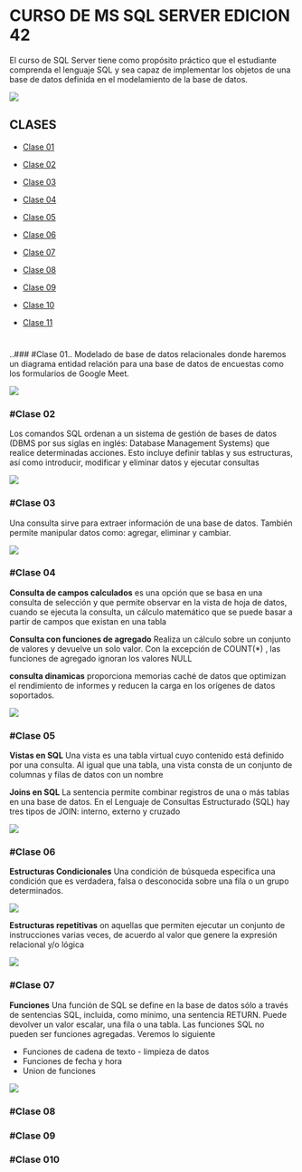 # CURSO DE MS SQL SERVER EDICION 42
El curso de SQL Server tiene como propósito práctico que el estudiante comprenda el lenguaje SQL y sea capaz de implementar los objetos de una base de datos definida en el modelamiento de la base de datos.

[![](https://assets.openshift.com/hubfs/Imported_Blog_Media/sql-server-2019.png)](https://assets.openshift.com/hubfs/Imported_Blog_Media/sql-server-2019.png)

## CLASES
* [Clase 01](#Clase-01)
  
* [Clase 02](#Clase-02)
  
* [Clase 03](#Clase-03)
  
* [Clase 04](#Clase-04)
  
* [Clase 05](#Clase-05)
  
* [Clase 06](#Clase-06)
  
* [Clase 07](#Clase-07)
  
* [Clase 08](#Clase-08)
  
* [Clase 09](#Clase-09)
  
* [Clase 10](#Clase-10)
  
* [Clase 11](#Clase-11)


#
#





..### #Clase 01.. 
Modelado de base de datos relacionales donde haremos un diagrama entidad relación para una base de datos de encuestas como los formularios de Google Meet.

[![](https://i.stack.imgur.com/64uOK.jpg)](https://i.stack.imgur.com/64uOK.jpg)


### #Clase 02
Los comandos SQL ordenan a un sistema de gestión de bases de datos (DBMS por sus siglas en inglés: Database Management Systems) que realice determinadas acciones. Esto incluye definir tablas y sus estructuras, así como introducir, modificar y eliminar datos y ejecutar consultas

[![](https://sqlserverdb.com/wp-content/uploads/2022/01/comandos-sql-server1.png)](https://sqlserverdb.com/wp-content/uploads/2022/01/comandos-sql-server1.png)


### #Clase 03
Una consulta sirve para extraer información de una base de datos. También permite manipular datos como: agregar, eliminar y cambiar.

[![](https://sqlserverdb.com/wp-content/uploads/2023/01/sql-consultas.jpg)](https://sqlserverdb.com/wp-content/uploads/2023/01/sql-consultas.jpg)


### #Clase 04
**Consulta de campos calculados** es una opción que se basa en una consulta de selección y que permite observar en la vista de hoja de datos, cuando se ejecuta la consulta, un cálculo matemático que se puede basar a partir de campos que existan en una tabla

**Consulta con funciones de agregado** Realiza un cálculo sobre un conjunto de valores y devuelve un solo valor. Con la excepción de COUNT(*) , las funciones de agregado ignoran los valores NULL

**consulta dinamicas** proporciona memorias caché de datos que optimizan el rendimiento de informes y reducen la carga en los orígenes de datos soportados.

[![](https://www.campusmvp.es/recursos/image.axd?picture=Valores-Agregados-SQL-Ej1.png)](https://www.campusmvp.es/recursos/image.axd?picture=Valores-Agregados-SQL-Ej1.png)


### #Clase 05
**Vistas en SQL** Una vista es una tabla virtual cuyo contenido está definido por una consulta. Al igual que una tabla, una vista consta de un conjunto de columnas y filas de datos con un nombre

**Joins en SQL** La sentencia permite combinar registros de una o más tablas en una base de datos. En el Lenguaje de Consultas Estructurado (SQL) hay tres tipos de JOIN: interno, externo y cruzado

[![](https://soportecds.files.wordpress.com/2013/11/view.png)](https://soportecds.files.wordpress.com/2013/11/view.png)


### #Clase 06
**Estructuras Condicionales** Una condición de búsqueda especifica una condición que es verdadera, falsa o desconocida sobre una fila o un grupo determinados.

[![](https://tutorialesdeaplicaciones.com/wp-content/uploads/2020/03/Untitled-Diagram-Page-2-1.png)](https://tutorialesdeaplicaciones.com/wp-content/uploads/2020/03/Untitled-Diagram-Page-2-1.png)

**Estructuras repetitivas** on aquellas que permiten ejecutar un conjunto de instrucciones varias veces, de acuerdo al valor que genere la expresión relacional y/o lógica

[![](https://www.uacj.mx/CGTI/CDTE/JPM/Documents/IIT/repetitivas/images/iit-er-17.jpg)](https://www.uacj.mx/CGTI/CDTE/JPM/Documents/IIT/repetitivas/images/iit-er-17.jpg)


### #Clase 07
**Funciones** Una función de SQL se define en la base de datos sólo a través de sentencias SQL, incluida, como mínimo, una sentencia RETURN. Puede devolver un valor escalar, una fila o una tabla. Las funciones SQL no pueden ser funciones agregadas. Veremos lo siguiente
* Funciones de cadena de texto - limpieza de datos
* Funciones de fecha y hora
* Union de funciones

[![](https://www.campusmvp.es/recursos/image.axd?picture=SQL-Funciones-Escalares.png)](https://www.campusmvp.es/recursos/image.axd?picture=SQL-Funciones-Escalares.png)

### #Clase 08


### #Clase 09


### #Clase 010


